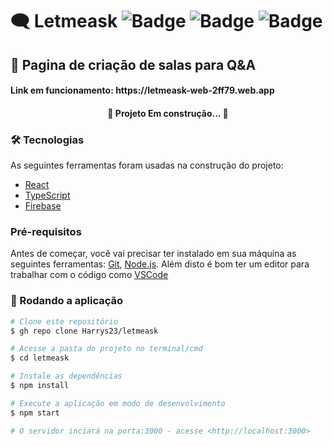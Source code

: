 # 🗨️ Letmeask ![Badge](https://img.shields.io/badge/React-%5E17.0.2-726DA8?style=flat-square&logo=appveyor) ![Badge](https://img.shields.io/badge/TS-%5E4.3.5-blue?style=flat-square&logo=appveyor) ![Badge](https://img.shields.io/badge/Firebase-%5E8.7.0-E08E45?style=flat-square&logo=appveyor)

## 📒 Pagina de criação de salas para Q&A

<h4>Link em funcionamento: https://letmeask-web-2ff79.web.app </h4>


<h4 align="center"> 
	🚧  Projeto Em construção...  🚧
</h4>

### 🛠 Tecnologias

As seguintes ferramentas foram usadas na construção do projeto:

- [React](https://pt-br.reactjs.org/)
- [TypeScript](https://www.typescriptlang.org/)
- [Firebase](https://firebase.google.com/?hl=pt)

### Pré-requisitos

Antes de começar, você vai precisar ter instalado em sua máquina as seguintes ferramentas:
[Git](https://git-scm.com), [Node.js](https://nodejs.org/en/). 
Além disto é bom ter um editor para trabalhar com o código como [VSCode](https://code.visualstudio.com/)

### 🎲 Rodando a aplicação

```bash
# Clone este repositório
$ gh repo clone Harrys23/letmeask

# Acesse a pasta do projeto no terminal/cmd
$ cd letmeask

# Instale as dependências
$ npm install

# Execute a aplicação em modo de desenvolvimento
$ npm start

# O servidor inciará na porta:3000 - acesse <http://localhost:3000>
```
